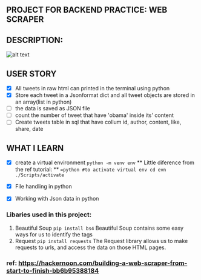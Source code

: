 ## PROJECT FOR BACKEND PRACTICE: WEB SCRAPER


## DESCRIPTION:
![alt text](https://cdn-images-1.medium.com/max/1000/1*hYfIYxGbmEqa0wKqz5HXRA.png "webscaper")

## USER STORY
- [x] All tweets in raw html can printed in the terminal using python
- [x] Store each tweet in a Jsonformat dict and all tweet objects are stored in an array(list in python)
- [ ] the data is saved as JSON file
- [ ] count the number of tweet that have 'obama' inside its' content
- [ ] Create tweets table in sql that have collum id, author, content, like, share, date

## WHAT I LEARN
- [x] create a virtual environment `python -m venv env`
        ** Little diference from the ref tutorial: **
        ```=python
        #to activate virtual env
        cd evn
        ./Scripts/activate
        ```
- [x] File handling in python
- [x] Working with Json data in python


### Libaries used in this project:
1. Beautiful Soup `pip install bs4`
Beautiful Soup contains some easy ways for us to identify the tags 
2. Request `pip install requests`
The Request library allows us to make requests to urls, and access the data on those HTML pages. 
### ref: https://hackernoon.com/building-a-web-scraper-from-start-to-finish-bb6b95388184

